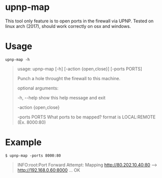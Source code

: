 upnp-map
========

This tool only feature is to open ports in the firewall via UPNP.
Tested on linux arch (2017), should work correctly on osx and windows.

# Usage

 ```upnp-map -h```
>
> usage: upnp-map [-h] [-action {open,close}] [-ports PORTS]
> 
> Punch a hole throught the firewall to this machine.
>
> optional arguments:
>
>  -h, --help            show this help message and exit
>
>  -action {open,close}
>
>  -ports PORTS          What ports to be mapped? format is LOCAL:REMOTE (Ex. 8000:80)
>


# Example

```$ upnp-map -ports 8000:80```

>
> INFO:root:Port Forward Attempt: Mapping http://80.202.10.40:80 --> http://192.168.0.60:8000 ... OK
>
